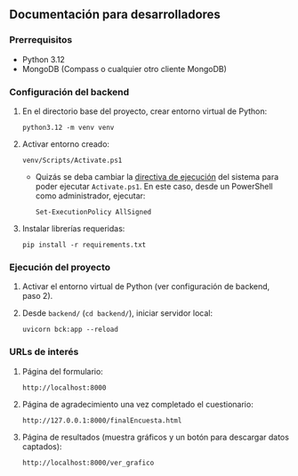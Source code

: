 ## Documentación para desarrolladores

### Prerrequisitos

- Python 3.12
- MongoDB (Compass o cualquier otro cliente MongoDB)

### Configuración del backend

1. En el directorio base del proyecto, crear entorno virtual de Python:
    ```
    python3.12 -m venv venv
    ```

2. Activar entorno creado:
    ```
    venv/Scripts/Activate.ps1
    ```
    - Quizás se deba cambiar la [directiva de ejecución](https://learn.microsoft.com/es-es/powershell/module/microsoft.powershell.security/set-executionpolicy) del sistema para poder ejecutar `Activate.ps1`. En este caso, desde un PowerShell como administrador, ejecutar:
        ```
        Set-ExecutionPolicy AllSigned
        ```

3. Instalar librerías requeridas:
    ```
    pip install -r requirements.txt
    ```


### Ejecución del proyecto

1. Activar el entorno virtual de Python (ver configuración de backend, paso 2).


2. Desde `backend/` (`cd backend/`), iniciar servidor local:
    ```
    uvicorn bck:app --reload
    ```

### URLs de interés
1. Página del formulario:

    `http://localhost:8000`

2. Página de agradecimiento una vez completado el cuestionario:

    `http://127.0.0.1:8000/finalEncuesta.html`

3. Página de resultados (muestra gráficos y un botón para descargar datos captados):

    `http://localhost:8000/ver_grafico`
